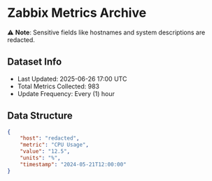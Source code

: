 # Zabbix Metrics Archive

⚠️ **Note**: Sensitive fields like hostnames and system descriptions are redacted.

## Dataset Info
- Last Updated: 2025-06-26 17:00 UTC
- Total Metrics Collected: 983
- Update Frequency: Every (1) hour

## Data Structure
```json
{
    "host": "redacted",
    "metric": "CPU Usage",
    "value": "12.5",
    "units": "%",
    "timestamp": "2024-05-21T12:00:00"
}
```
